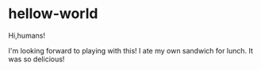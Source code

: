 # hellow-world

Hi,humans!

I'm looking forward to playing with this!
I ate my own sandwich for lunch. It was so delicious!

